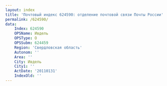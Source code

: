```yaml
---
layout: index
title: 'Почтовый индекс 624590: отделение почтовой связи Почты России'
permalink: /624590/
data:
    Index: 624590
    OPSName: Ивдель
    OPSType: О
    OPSSubm: 624459
    Region: 'Свердловская область'
    Autonom: ''
    Area: ''
    City: Ивдель
    City1: ''
    ActDate: '20110131'
    IndexOld: ''
---
```

